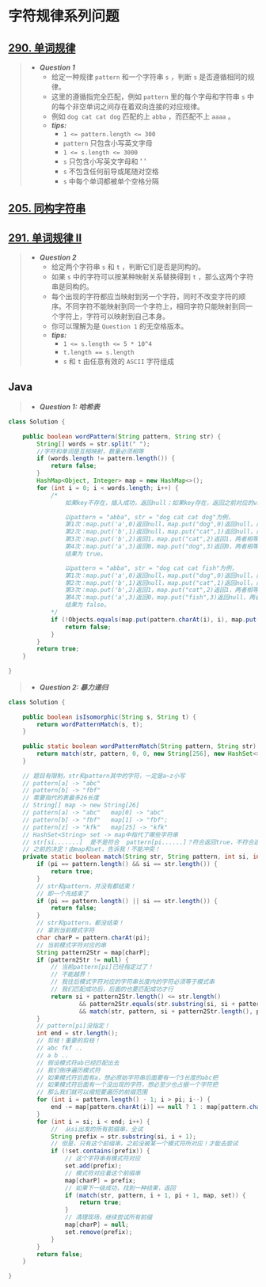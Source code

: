 # 字符规律系列问题

## [290. 单词规律](https://leetcode.cn/problems/word-pattern/)

> - ***Question 1***
>   - 给定一种规律 `pattern` 和一个字符串 `s` ，判断 `s` 是否遵循相同的规律。
>   - 这里的遵循指完全匹配，例如 `pattern` 里的每个字母和字符串 `s` 中的每个非空单词之间存在着双向连接的对应规律。
>   - 例如 `dog cat cat dog` 匹配的上 `abba` ，而匹配不上 `aaaa` 。
>   - ***tips:***
>     - `1 <= pattern.length <= 300`
>     - `pattern` 只包含小写英文字母
>     - `1 <= s.length <= 3000`
>     - `s` 只包含小写英文字母和 ' '
>     - `s` 不包含任何前导或尾随对空格
>     - `s` 中每个单词都被单个空格分隔

## [205. 同构字符串](https://leetcode.cn/problems/isomorphic-strings/)

## [291. 单词规律 II](https://leetcode.cn/problems/word-pattern-ii/)

> - ***Question 2***
>   - 给定两个字符串 `s` 和 `t` ，判断它们是否是同构的。
>   - 如果 `s` 中的字符可以按某种映射关系替换得到 `t` ，那么这两个字符串是同构的。
>   - 每个出现的字符都应当映射到另一个字符，同时不改变字符的顺序。不同字符不能映射到同一个字符上，相同字符只能映射到同一个字符上，字符可以映射到自己本身。
>   - 你可以理解为是 `Question 1` 的无空格版本。
>   - ***tips:***
>     - `1 <= s.length <= 5 * 10^4`
>     - `t.length == s.length`
>     - `s` 和 `t` 由任意有效的 `ASCII` 字符组成

## Java

> - ***Question 1: 哈希表***

```java
class Solution {
    
    public boolean wordPattern(String pattern, String str) {
        String[] words = str.split(" ");
        //字符和单词是互相映射，数量必须相等
        if (words.length != pattern.length()) {
            return false;
        }
        HashMap<Object, Integer> map = new HashMap<>();
        for (int i = 0; i < words.length; i++) {
            /*
                如果key不存在，插入成功，返回null；如果key存在，返回之前对应的value。

                以pattern = "abba", str = "dog cat cat dog"为例，
                第1次：map.put('a',0)返回null，map.put("dog",0)返回null，两者相等；
                第2次：map.put('b',1)返回null，map.put("cat",1)返回null，两者相等；
                第3次：map.put('b',2)返回1，map.put("cat",2)返回1，两者相等；
                第4次：map.put('a',3)返回0，map.put("dog",3)返回0，两者相等，
                结果为 true。

                以pattern = "abba", str = "dog cat cat fish"为例，
                第1次：map.put('a',0)返回null，map.put("dog",0)返回null，两者相等；
                第2次：map.put('b',1)返回null，map.put("cat",1)返回null，两者相等；
                第3次：map.put('b',2)返回1，map.put("cat",2)返回1，两者相等；
                第4次：map.put('a',3)返回0，map.put("fish",3)返回null，两者不相等，
                结果为 false。
            */
            if (!Objects.equals(map.put(pattern.charAt(i), i), map.put(words[i], i))) {
                return false;
            }
        }
        return true;
    }
    
}
```

> - ***Question 2: 暴力递归***

```java
class Solution {
    
    public boolean isIsomorphic(String s, String t) {
        return wordPatternMatch(s, t);
    }
    
    public static boolean wordPatternMatch(String pattern, String str) {
        return match(str, pattern, 0, 0, new String[256], new HashSet<>());
    }
    
    // 题目有限制，str和pattern其中的字符，一定是a~z小写
    // pattern[a] -> "abc"
    // pattern[b] -> "fbf"
    // 需要指代的表最多26长度
    // String[] map -> new String[26]
    // pattern[a] -> "abc"   map[0] -> "abc"
    // pattern[b] -> "fbf"   map[1] -> "fbf";
    // pattern[z] -> "kfk"   map[25] -> "kfk"
    // HashSet<String> set -> map中指代了哪些字符串
    // str[si.......]  是不是符合  pattern[pi......]？符合返回true，不符合返回false
    // 之前的决定！由map和set，告诉我！不能冲突！
    private static boolean match(String str, String pattern, int si, int pi, String[] map, HashSet<String> set) {
        if (pi == pattern.length() && si == str.length()) {
            return true;
        }
        // str和pattern，并没有都结束！
        // 即一个先结束了
        if (pi == pattern.length() || si == str.length()) {
            return false;
        }
        // str和pattern，都没结束！
        // 拿到当前模式字符
        char charP = pattern.charAt(pi);
        // 当前模式字符对应的串
        String pattern2Str = map[charP];
        if (pattern2Str != null) {
            // 当前pattern[pi]已经指定过了！
            // 不能越界！
            // 我往后模式字符对应的字符串长度内的字符必须等于模式串
            // 我们匹配成功后，后面的也要匹配成功才行
            return si + pattern2Str.length() <= str.length()
                    && pattern2Str.equals(str.substring(si, si + pattern2Str.length()))
                    && match(str, pattern, si + pattern2Str.length(), pi + 1, map, set);
        }
        // pattern[pi]没指定！
        int end = str.length();
        // 剪枝！重要的剪枝！
        // abc fkf ..
        // a b ..
        // 假设模式符ab已经匹配出去
        // 我们倒序遍历模式符
        // 如果模式符后面有a，想必原始字符串后面要有一个3长度的abc把
        // 如果模式符后面有一个没出现的字符，想必至少也占据一个字符把
        // 那么我们就可以缩短要遍历的前缀范围
        for (int i = pattern.length() - 1; i > pi; i--) {
            end -= map[pattern.charAt(i)] == null ? 1 : map[pattern.charAt(i)].length();
        }
        for (int i = si; i < end; i++) {
            //  从si出发的所有前缀串，全试
            String prefix = str.substring(si, i + 1);
            // 但是，只有这个前缀串，之前没被某一个模式符所对应！才能去尝试
            if (!set.contains(prefix)) {
                // 这个字符串有模式符对应
                set.add(prefix);
                // 模式符对应着这个前缀串
                map[charP] = prefix;
                // 如果下一级成功，找到一种结果，返回
                if (match(str, pattern, i + 1, pi + 1, map, set)) {
                    return true;
                }
                // 清理现场，继续尝试所有前缀
                map[charP] = null;
                set.remove(prefix);
            }
        }
        return false;
    }
    
}
```
